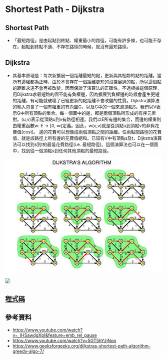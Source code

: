 # Shortest Path - Dijkstra
 
## Shortest Path
- 「最短路徑」是由起點到終點、權重最小的路徑，可能有許多條，也可能不存在。起點到終點不通、不存在路徑的時候，就沒有最短路徑。

## Dijkstra

- 其基本原理是：每次新擴展一個距離最短的點，更新與其相鄰的點的距離。當所有邊權都為正時，由於不會存在一個距離更短的沒擴展過的點，所以這個點的距離永遠不會再被改變，因而保證了演算法的正確性。不過根據這個原理，用Dijkstra求最短路的圖不能有負權邊，因為擴展到負權邊的時候會產生更短的距離，有可能就破壞了已經更新的點距離不會改變的性質。Dijkstra演算法的輸入包含了一個有權重的有向圖G，以及G中的一個來源頂點S。我們以V表示G中所有頂點的集合。每一個圖中的邊，都是兩個頂點所形成的有序元素對。(u,v)表示從頂點u到v有路徑相連。我們以E所有邊的集合，而邊的權重則由權重函數w: E → [0, ∞]定義。因此，w(u,v)就是從頂點u到頂點v的非負花費值(cost)。 邊的花費可以想像成兩個頂點之間的距離。任兩點間路徑的花費值，就是該路徑上所有邊的花費值總和。已知有V中有頂點s及t，Dijkstra演算法可以找到s到t的最低花費路徑(i.e. 最短路徑)。這個演算法也可以在一個圖中，找到從一個頂點s到任何其他頂點的最短路徑。  

![](/images/Dijkstra.png)

![](https://i.imgur.com/IhJfge5.png)

## [程式碼](https://github.com/yulin871030/my-learning-note/blob/master/HW6/Dijkstra_06170131.py)

## 參考資料
- https://www.youtube.com/watch?v=_lHSawdgXpI&feature=emb_rel_pause
- https://www.youtube.com/watch?v=5GT5hYzjNoo
- https://www.geeksforgeeks.org/dijkstras-shortest-path-algorithm-greedy-algo-7/

